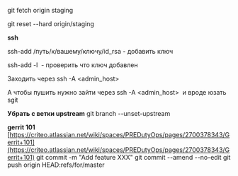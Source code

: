 git fetch origin staging

git reset --hard origin/staging

**ssh**

ssh-add /путь/к/вашему/ключу/id_rsa - добавить ключ
  
ssh-add -l  - проверить что ключ добавлен

Заходить через ssh -A <admin_host>

А чтобы пушить нужно зайти через ssh -A <admin_host>  и вроде юзать sgit

**Убрать с ветки upstream**
git branch --unset-upstream

**gerrit 101**
[https://criteo.atlassian.net/wiki/spaces/PREDutyOps/pages/2700378343/Gerrit+101](https://criteo.atlassian.net/wiki/spaces/PREDutyOps/pages/2700378343/Gerrit+101)
git commit -m "Add feature XXX"
git commit --amend --no-edit
git push origin HEAD:refs/for/master